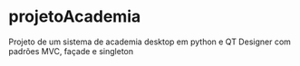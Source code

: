 # projetoAcademia
 Projeto de um sistema de academia desktop em python e QT Designer com padrões MVC, façade e singleton
